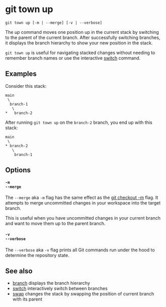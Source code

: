 # git town up

```command-summary
git town up [-m | --merge] [-v | --verbose]
```

The _up_ command moves one position up in the current stack by switching to the
parent of the current branch. After successfully switching branches, it displays
the branch hierarchy to show your new position in the stack.

`git town up` is useful for navigating stacked changes without needing to
remember branch names or use the interactive [switch](switch.md) command.

## Examples

Consider this stack:

```
main
 \
  branch-1
   \
*   branch-2
```

After running `git town up` on the `branch-2` branch, you end up with this
stack:

```
main
 \
* branch-2
   \
    branch-1
```

## Options

#### `-m`<br>`--merge`

The `--merge` aka `-m` flag has the same effect as the
[git checkout -m](https://git-scm.com/docs/git-checkout#Documentation/git-checkout.txt--m)
flag. It attempts to merge uncommitted changes in your workspace into the target
branch.

This is useful when you have uncommitted changes in your current branch and want
to move them up to the parent branch.

#### `-v`<br>`--verbose`

The `--verbose` aka `-v` flag prints all Git commands run under the hood to
determine the repository state.

## See also

- [branch](branch.md) displays the branch hierarchy
- [switch](switch.md) interactively switch between branches
- [swap](swap.md) changes the stack by swapping the position of current branch
  with its parent
